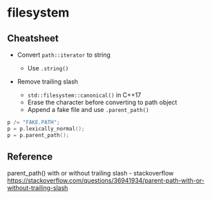 # filesystem

## Cheatsheet

- Convert `path::iterator` to string
	- Use `.string()`

- Remove trailing slash
	- `std::filesystem::canonical()` in C++17
	- Erase the character before converting to path object
	- Append a fake file and use `.parent_path()`

```cpp linenums="1"
p /= "FAKE.PATH";
p = p.lexically_normal();
p = p.parent_path();
```

## Reference

parent_path() with or without trailing slash - stackoverflow
https://stackoverflow.com/questions/36941934/parent-path-with-or-without-trailing-slash

